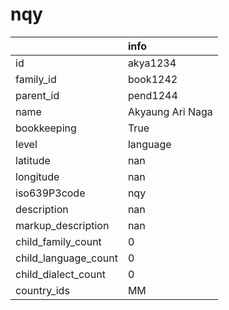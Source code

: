 # nqy
|                      | info             |
|:---------------------|:-----------------|
| id                   | akya1234         |
| family_id            | book1242         |
| parent_id            | pend1244         |
| name                 | Akyaung Ari Naga |
| bookkeeping          | True             |
| level                | language         |
| latitude             | nan              |
| longitude            | nan              |
| iso639P3code         | nqy              |
| description          | nan              |
| markup_description   | nan              |
| child_family_count   | 0                |
| child_language_count | 0                |
| child_dialect_count  | 0                |
| country_ids          | MM               |